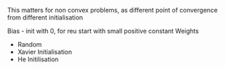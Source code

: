 
This matters for non convex problems, as different point of convergence from different initialisation

Bias - init with 0, for reu start with small positive constant
Weights
- Random
- Xavier Initialisation
- He Initilisation

 